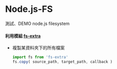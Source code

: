 # Node.js-FS
測試、DEMO node.js filesystem

#### 利用模組 [fs-extra](https://github.com/jprichardson/node-fs-extra)

* 複製某資料夾下的所有檔案

  ``` js
  import fs from 'fs-extra'
  fs.copy( source_path, target_path, callback )
  ```
